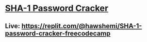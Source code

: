 # [SHA-1 Password Cracker](https://www.freecodecamp.org/learn/information-security/information-security-projects/sha-1-password-cracker)

## Live: https://replit.com/@hawshemi/SHA-1-password-cracker-freecodecamp